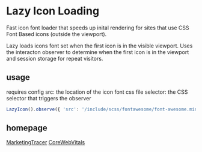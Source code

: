 # Lazy Icon Loading
Fast icon font loader that speeds up inital rendering for sites that use CSS Font Based icons (outside the viewport). 

Lazy loads icons font set when the first icon is in the visible viewport. Uses the interacton observer to determine when the first icon is in the viewport and session storage for repeat visitors.

## usage
requires config
src: the location of the icon font css file
selector: the CSS selector that triggers the observer

```javascript
LazyIcon().observe({ 'src': '/include/scss/fontawesome/font-awesome.min.css', 'selector': '.fa' })
```

## homepage
[MarketingTracer](https://www.marketingtracer.com)
[CoreWebVitals](https://corewebvitals.io)
